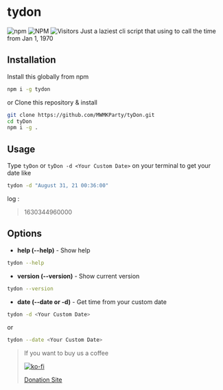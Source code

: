 # tydon
![npm](https://img.shields.io/npm/v/tydon?style=for-the-badge) ![NPM](https://img.shields.io/npm/l/tydon?style=for-the-badge) 
![Visitors](https://api.visitorbadge.io/api/visitors?path=https%3A%2F%2Fgithub.com%2FMWMKParty%2FtyDon&countColor=%23263759)
Just a laziest cli script that using to call the time from Jan 1, 1970

## Installation
Install this globally from npm
```zsh
npm i -g tydon
```
or Clone this repository & install
```zsh
git clone https://github.com/MWMKParty/tyDon.git
cd tyDon
npm i -g .
```

## Usage
Type `tyDon` or `tyDon -d <Your Custom Date>` on your terminal to get your date like
```zsh
tydon -d "August 31, 21 00:36:00"
```
log :
> 1630344960000


## Options
- **help (--help)** - Show help
```zsh
tydon --help
```
- **version (--version)** - Show current version
```zsh
tydon --version
```
- **date (--date or -d)** - Get time from your custom date
```zsh
tydon -d <Your Custom Date>
```
or
```zsh
tydon --date <Your Custom Date>
```

> If you want to buy us a coffee
>
> [![ko-fi](https://ko-fi.com/img/githubbutton_sm.svg)](https://ko-fi.com/B0B71V63A)
>
> [Donation Site](https://detzz-d.carrd.co/)